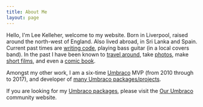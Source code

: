 ```yaml
---
title: About Me
layout: page
---
```


Hello, I'm Lee Kelleher, welcome to my website. Born in Liverpool, raised around the north-west of England. Also lived abroad, in Sri Lanka and Spain. Current past times are [writing code](https://github.com/leekelleher), playing bass guitar (in a local covers band). In the past I have been known to [travel around](http://www.lee-and-lucy.com/), take [photos](http://www.flickr.com/photos/leekelleher/), make [short films](https://www.youtube.com/user/vertino), and even a [comic book](http://www.lulu.com/spotlight/vertino).

Amongst my other work, I am a six-time [Umbraco](https://umbraco.com) MVP (from 2010 through to 2017), and developer of [many Umbraco packages/projects](https://our.umbraco.org/member/3042#created).

If you are looking for my [Umbraco packages](https://our.umbraco.org/member/3042#created), please visit the [Our Umbraco](https://our.umbraco.org/) community website.